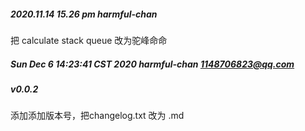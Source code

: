 ##### 2020.11.14 15.26 pm harmful-chan
把 calculate stack queue 改为驼峰命命

##### Sun Dec 6 14:23:41 CST 2020 harmful-chan 1148706823@qq.com 
##### v0.0.2

添加添加版本号，把changelog.txt 改为 .md
